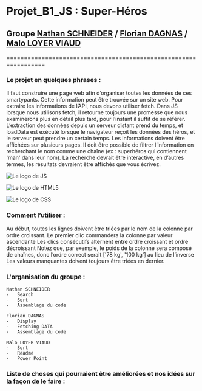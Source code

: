 # Projet_B1_JS : Super-Héros

## Groupe [Nathan SCHNEIDER](https://github.com/NatSch45) / [Florian DAGNAS](https://github.com/Flodagnas) / [Malo LOYER VIAUD](https://github.com/Amol44)
=================================================================

### **Le projet en quelques phrases :**
Il faut construire une page web afin d’organiser toutes les données de ces smartypants. Cette information peut être trouvée sur un site web.
Pour extraire les informations de l’API, nous devons utiliser fetch. Dans JS lorsque nous utilisons fetch, il retourne toujours une promesse que nous examinerons plus en détail plus tard, pour l’instant il suffit de se référer.
L’extraction des données depuis un serveur distant prend du temps, et loadData est exécuté lorsque le navigateur reçoit les données des héros, et le serveur peut prendre un certain temps.
Les informations doivent être affichées sur plusieurs pages.
Il doit être possible de filtrer l’information en recherchant le nom comme une chaîne (ex : superhéros qui contiennent 'man' dans leur nom).
La recherche devrait être interactive, en d’autres termes, les résultats devraient être affichés que vous écrivez.

![Le logo de JS](https://framasoft.org/nav/img/logo.png)

![Le logo de HTML5](https://framasoft.org/nav/img/logo.png)

![Le logo de CSS](https://framasoft.org/nav/img/logo.png)

### **Comment l’utiliser :**
Au début, toutes les lignes doivent être triées par le nom de la colonne par ordre croissant.
Le premier clic commandera la colonne par valeur ascendante
Les clics consécutifs alternent entre ordre croissant et ordre décroissant
Notez que, par exemple, le poids de la colonne sera composé de chaînes, donc l’ordre correct serait ['78 kg', '100 kg'] au lieu de l’inverse
Les valeurs manquantes doivent toujours être triées en dernier.

### **L'organisation du groupe :**
```
Nathan SCHNEIDER
- 	Search
-	Sort
-	Assemblage du code
```
```
Florian DAGNAS
-	Display
-	Fetching DATA
-	Assemblage du code
```
```
Malo LOYER VIAUD
-	Sort
-	Readme
-	Power Point
```

###  **Liste de choses qui pourraient être améliorées et nos idées sur la façon de le faire :**
